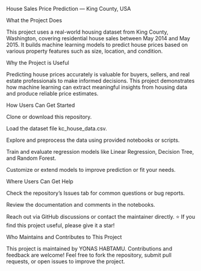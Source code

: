 House Sales Price Prediction — King County, USA

 What the Project Does

This project uses a real-world housing dataset from King County, Washington, covering residential house sales between May 2014 and May 2015. It builds machine learning models to predict house prices based on various property features such as size, location, and condition.

 
 Why the Project is Useful

Predicting house prices accurately is valuable for buyers, sellers, and real estate professionals to make informed decisions. This project demonstrates how machine learning can extract meaningful insights from housing data and produce reliable price estimates.


 How Users Can Get Started

Clone or download this repository.


Load the dataset file kc_house_data.csv.


Explore and preprocess the data using provided notebooks or scripts.


Train and evaluate regression models like Linear Regression, Decision Tree, and Random Forest.


Customize or extend models to improve prediction or fit your needs.


Where Users Can Get Help


Check the repository’s Issues tab for common questions or bug reports.


Review the documentation and comments in the notebooks.


Reach out via GitHub discussions or contact the maintainer directly.
⭐ If you find this project useful, please give it a star!



 Who Maintains and Contributes to This Project

This project is maintained by  YONAS HABTAMU. Contributions and feedback are welcome! Feel free to fork the repository, submit pull requests, or open issues to improve the project.
